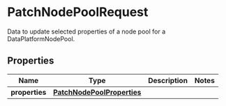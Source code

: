 

# PatchNodePoolRequest

Data to update selected properties of a node pool for a DataPlatformNodePool.
## Properties

| Name | Type | Description | Notes |
| ------------ | ------------- | ------------- | ------------- |
| **properties** | [**PatchNodePoolProperties**](PatchNodePoolProperties.md) |  |  |


